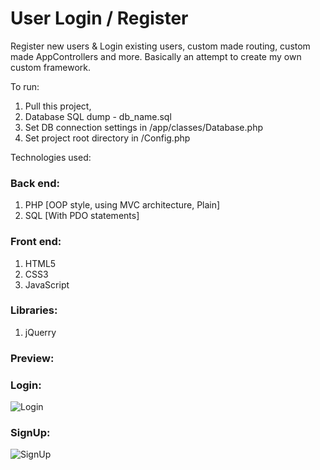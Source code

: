# User Login / Register

Register new users & Login existing users, custom made routing, custom made AppControllers and more.
Basically an attempt to create my own custom framework.

To run:
1. Pull this project,
2. Database SQL dump - db_name.sql
3. Set DB connection settings in /app/classes/Database.php
4. Set project root directory in /Config.php


Technologies used:

### Back end:

1. PHP [OOP style, using MVC architecture, Plain]
2. SQL [With PDO statements]

### Front end:

1. HTML5
2. CSS3
2. JavaScript

### Libraries:

1. jQuerry

### Preview:

### Login:
![Login](https://i.imgur.com/eUWngdL.jpg "Login")

### SignUp:
![SignUp](https://i.ibb.co/RbKkvv9/index2.jpg "SignUp")
